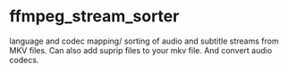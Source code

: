 # ffmpeg_stream_sorter
 language and codec mapping/ sorting of audio and subtitle streams from MKV files. Can also add suprip files to your mkv file. And convert audio codecs.
